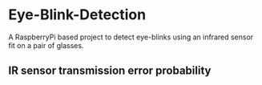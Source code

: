# Eye-Blink-Detection

A RaspberryPi based project to detect eye-blinks using an infrared sensor fit on a pair of glasses.

## IR sensor transmission error probability

